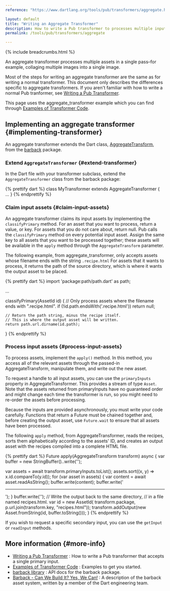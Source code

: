 ```yaml
---
reference: "https://www.dartlang.org/tools/pub/transformers/aggregate.html"

layout: default
title: "Writing an Aggregate Transformer"
description: How to write a Pub transformer to processes multiple input assets.
permalink: /tools/pub/transformers/aggregate

---
```


{% include breadcrumbs.html %}

An aggregate transformer processes multiple assets in a single
pass&ndash;for example, collaging multiple images into a single image.

Most of the steps for writing an aggregate transformer are the same
as for writing a normal transformer. This document
only describes the differences specific to aggregate transformers.
If you aren't familiar with how to write a normal Pub tranformer, see
[Writing a Pub Transformer](/tools/pub/transformers).

This page uses the aggregate_transformer example which you can find
through [Examples of Transformer Code](examples/).

## Implementing an aggregate transformer {#implementing-transformer}

An aggregate transformer extends the Dart class, [AggregateTransform][],
from the [barback][] package.

[AggregateTransform]: https://api.dartlang.org/apidocs/channels/stable/dartdoc-viewer/barback/barback.AggregateTransform
[barback]: https://pub.dartlang.org/packages/barback

### Extend `AggregateTransformer` {#extend-transformer}

In the Dart file with your transformer subclass,
extend the `AggregateTransformer` class from the barback package:

{% prettify dart %}
class MyTransformer extends AggregateTransformer { ... }
{% endprettify %}

### Claim input assets {#claim-input-assets}

An aggregate transformer claims its input assets by implementing
the `classifyPrimary` method. For an asset that you want to process,
return a value, or key. For assets that you do not care about,
return null. Pub calls the `classifyPrimary` method on every
potential input asset. Assign the same key to all assets that
you want to be processed together; these assets will be
available in the `apply` method through the `AggregateTransform`
parameter.

The following example, from aggregate_transformer,
only accepts assets whose filename ends with the string `.recipe.html`
For assets that it wants to process,
it returns the path of the source directory, which is where
it wants the output asset to be placed.

{% prettify dart %}
import 'package:path/path.dart' as path;

...

classifyPrimary(AssetId id) {
    // Only process assets where the filename ends with ".recipe.html".
    if (!id.path.endsWith('.recipe.html')) return null;

    // Return the path string, minus the recipe itself.
    // This is where the output asset will be written.
    return path.url.dirname(id.path);
}
{% endprettify %}

### Process input assets {#process-input-assets}

To process assets, implement the `apply()` method.
In this method, you access all of the relevant assets
through the passed-in AggregateTransform, manipulate them,
and write out the new asset.

To request a handle to all input assets, you can use
the `primaryInputs` property in AggregateTransformer.
This provides a stream of type `Asset`. Note that the assets
returned from primaryInputs have no guaranteed order and might
change each time the transformer is run, so
you might need to re-order the assets before processing.

Because the inputs are provided asynchronously,
you must write your code carefully. Functions that
return a Future must be chained together and, before creating
the output asset, use `Future.wait` to ensure that
all assets have been processed.

The following `apply` method, from AggregateTransformer,
reads the recipes, sorts them alphabetically according to
the assets' ID, and creates an output asset with
the recipes compiled into a complete HTML file.

{% prettify dart %}
Future apply(AggregateTransform transform) async {
  var buffer = new StringBuffer()..write('<html><body>');

  var assets = await transform.primaryInputs.toList();
  assets.sort((x, y) => x.id.compareTo(y.id));
  for (var asset in assets) {
    var content = await asset.readAsString();
    buffer.write(content);
    buffer.write('<hr>');
  }
  buffer.write('</body></html>');
  // Write the output back to the same directory,
  // in a file named recipes.html.
  var id = new AssetId(
      transform.package, p.url.join(transform.key, "recipes.html"));
  transform.addOutput(new Asset.fromString(id, buffer.toString()));
}
{% endprettify %}

If you wish to request a specific secondary input, you can use the
`getInput` or `readInput` methods.

## More information {#more-info}

* [Writing a Pub Transformer](/tools/pub/transformers/)
: How to write a Pub transformer that accepts a single primary input.
* [Examples of Transformer Code](examples/)
: Examples to get you started.
* [barback library](https://api.dartlang.org/apidocs/channels/stable/dartdoc-viewer/barback)
: API docs for the barback package.
* [Barback - Can We Build It? Yes, We Can!](https://docs.google.com/a/google.com/document/d/1juHkCRg-1YH6LvwhGPHgF2ihX-UQtR1fv-8aknO7t_4/edit?pli=1#)
: A description of the barback asset system, written by a
member of the Dart engineering team.

